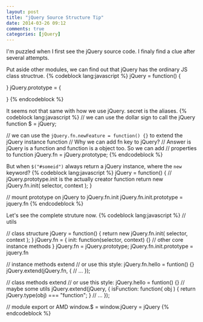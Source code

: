 ```yaml
---
layout: post
title: "jQuery Source Structure Tip"
date: 2014-03-26 09:12
comments: true
categories: [jQuery]
---
```


I'm puzzled when I first see the jQuery source code.
I finaly find a clue after several attempts.

Put aside other modules, we can find out that jQuery has the ordinary JS class structrue.
{% codeblock lang:javascript %}
jQuery = function() {

}
jQuery.prototype = {

}
{% endcodeblock %}

It seems not that same with how we use jQuery. secret is the aliases.
{% codeblock lang:javascript %}
// we can use the dollar sign to call the jQuery function
$ = jQuery;

// we can use the `jQuery.fn.newFeature = function() {}` to extend the jQuery instance function
// Why we can add fn key to jQuery?
// Answer is jQuery is a function and function is a object too. So we can add
// properties to function
jQuery.fn = jQuery.prototype;
{% endcodeblock %}

But when `$("#someid")` always return a jQuery instance, where the `new` keyword?
{% codeblock lang:javascript %}
jQuery = function() {
    // jQuery.prototype.init is the actually creator function
    return new jQuery.fn.init( selector, context );
}

//  mount prototype on jQuery to jQuery.fn.init
jQuery.fn.init.prototype = jquery.fn
{% endcodeblock %}


Let's see the complete struture now.
{% codeblock lang:javascript %}
// utils

// class structure
jQuery = function() {
    return new jQuery.fn.init( selector, context );
}
jQuery.fn = {
   init: function(selector, context) {}
   // other core instance methods
}
jQuery.fn = jQuery.prototype;
jQuery.fn.init.prototype = jquery.fn

// instance methods extend
// or use this style: jQuery.fn.hello = funtion() {}
jQuery.extend(jQuery.fn, {
   // ...
});

// class methods extend
// or use this style: jQuery.hello = funtion() {}
// maybe some utils
jQuery.extend(jQuery, {
  isFunction: function( obj ) {
    return jQuery.type(obj) === "function";
  }
  // ...
});

// module export or AMD
window.$ = window.jQuery = jQuery
{% endcodeblock %}


